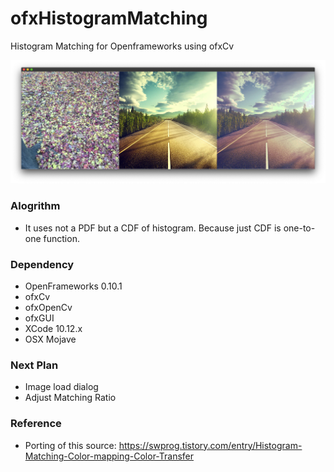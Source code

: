 # ofxHistogramMatching
Histogram Matching for Openframeworks using ofxCv

![HMat example]( https://github.com/bemoregt/ofxHistogramMatching/blob/master/result.png "HMat1") 

### Alogrithm
- It uses not a PDF but a CDF of histogram. Because just CDF is one-to-one function.   

### Dependency
- OpenFrameworks 0.10.1
- ofxCv
- ofxOpenCv
- ofxGUI
- XCode 10.12.x
- OSX Mojave

### Next Plan
- Image load dialog
- Adjust Matching Ratio

### Reference
- Porting of this source: https://swprog.tistory.com/entry/Histogram-Matching-Color-mapping-Color-Transfer
